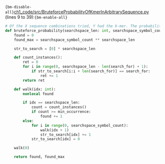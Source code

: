 `{bm-disable-all}`[ch1_code/src/BruteforceProbabilityOfKmerInArbitrarySequence.py](ch1_code/src/BruteforceProbabilityOfKmerInArbitrarySequence.py) (lines 9 to 39):`{bm-enable-all}`

```python
# Of the X sequence combinations tried, Y had the k-mer. The probability is Y/X.
def bruteforce_probability(searchspace_len: int, searchspace_symbol_count: int, search_for: List[int], min_occurrence: int) -> (int, int):
    found = 0
    found_max = searchspace_symbol_count ** searchspace_len

    str_to_search = [0] * searchspace_len

    def count_instances():
        ret = 0
        for i in range(0, searchspace_len - len(search_for) + 1):
            if str_to_search[i:i + len(search_for)] == search_for:
                ret += 1
        return ret

    def walk(idx: int):
        nonlocal found

        if idx == searchspace_len:
            count = count_instances()
            if count >= min_occurrence:
                found += 1
        else:
            for i in range(0, searchspace_symbol_count):
                walk(idx + 1)
                str_to_search[idx] += 1
            str_to_search[idx] = 0

    walk(0)

    return found, found_max
```